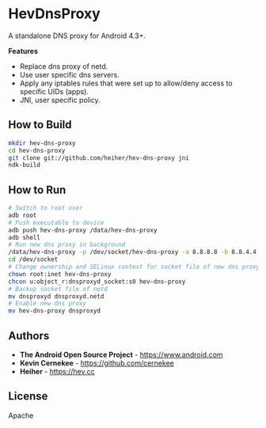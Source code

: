 # HevDnsProxy

A standalone DNS proxy for Android 4.3+.

**Features**
* Replace dns proxy of netd.
* Use user specific dns servers.
* Apply any iptables rules that were set up to allow/deny access to specific UIDs (apps).
* JNI, user specific policy.

## How to Build

```bash
mkdir hev-dns-proxy
cd hev-dns-proxy
git clone git://github.com/heiher/hev-dns-proxy jni
ndk-build
```

## How to Run

```bash
# Switch to root user
adb root
# Push executable to device
adb push hev-dns-proxy /data/hev-dns-proxy
adb shell
# Run new dns proxy in background
/data/hev-dns-proxy -p /dev/socket/hev-dns-proxy -a 8.8.8.8 -b 8.8.4.4 &
cd /dev/socket
# Change ownership and SELinux context for socket file of new dns proxy
chown root:inet hev-dns-proxy
chcon u:object_r:dnsproxyd_socket:s0 hev-dns-proxy
# Backup socket file of netd
mv dnsproxyd dnsproxyd.netd
# Enable new dns proxy
mv hev-dns-proxy dnsproxyd
```

## Authors
* **The Android Open Source Project** - https://www.android.com
* **Kevin Cernekee** - https://github.com/cernekee
* **Heiher** - https://hev.cc

## License
Apache
